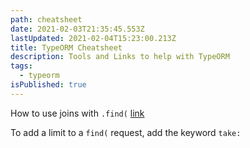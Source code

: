 ```yaml
---
path: cheatsheet
date: 2021-02-03T21:35:45.553Z
lastUpdated: 2021-02-04T15:23:00.213Z
title: TypeORM Cheatsheet
description: Tools and Links to help with TypeORM
tags:
  - typeorm
isPublished: true
---
```

How to use joins with `.find(` [link](https://github.com/typeorm/typeorm/issues/5215#issuecomment-566253819)

To add a limit to a `find(` request, add the keyword `take: `